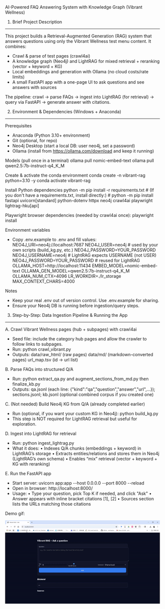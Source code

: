 AI-Powered FAQ Answering System with Knowledge Graph (Vibrant Wellness)


1) Brief Project Description
----------------------------
This project builds a Retrieval-Augmented Generation (RAG) system that answers questions using only the
Vibrant Wellness test menu content. It combines:
- Crawl & parse of test pages (crawl4ai)
- A knowledge graph (Neo4j) and LightRAG for mixed retrieval + reranking (vector + keyword + KG)
- Local embeddings and generation with Ollama (no cloud costs/rate limits)
- A small FastAPI app with a one-page UI to ask questions and see answers with sources

The pipeline: crawl → parse FAQs → ingest into LightRAG (for retrieval) → query via FastAPI → generate answer with citations.


2) Environment & Dependencies (Windows + Anaconda)
--------------------------------------------------
Prerequisites
- Anaconda (Python 3.10+ environment)
- Git (optional, for repo)
- Neo4j Desktop (start a local DB: user neo4j, set a password)
- Ollama (install from https://ollama.com/download and keep it running)

Models (pull once in a terminal)
    ollama pull nomic-embed-text
    ollama pull qwen2.5:7b-instruct-q4_K_M

Create & activate the conda environment
    conda create -n vibrant-rag python=3.10 -y
    conda activate vibrant-rag

Install Python dependencies
    python -m pip install -r requirements.txt
    # (If you don't have a requirements.txt, install directly:)
    # python -m pip install fastapi uvicorn[standard] python-dotenv httpx neo4j crawl4ai playwright lightrag-hku[api]

Playwright browser dependencies (needed by crawl4ai once):
    playwright install

Environment variables
- Copy .env.example to .env and fill values:
    NEO4J_URI=neo4j://localhost:7687
    NEO4J_USER=neo4j                 # used by your own scripts (build_kg.py, etc.)
    NEO4J_PASSWORD=YOUR_PASSWORD
    NEO4J_USERNAME=neo4j             # LightRAG expects USERNAME (not USER)
    NEO4J_PASSWORD=YOUR_PASSWORD     # reused for LightRAG
    OLLAMA_HOST=http://localhost:11434
    EMBED_MODEL=nomic-embed-text
    OLLAMA_GEN_MODEL=qwen2.5:7b-instruct-q4_K_M
    OLLAMA_NUM_CTX=4096
    LR_WORKDIR=./lr_storage
    MAX_CONTEXT_CHARS=4000

Notes
- Keep your real .env out of version control. Use .env.example for sharing.
- Ensure your Neo4j DB is running before ingestion/query steps.


3) Step-by-Step: Data Ingestion Pipeline & Running the App
----------------------------------------------------------
A. Crawl Vibrant Wellness pages (hub + subpages) with crawl4ai
   - Seed file: include the category hub pages and allow the crawler to follow links to subpages.
   - Run:
        python crawl_vibrant.py
   - Outputs:
        data/raw_html/    (raw pages)
        data/md/          (markdown-converted pages)
        url_map.tsv       (id → url list)

B. Parse FAQs into structured Q/A
   - Run:
        python extract_qa.py and augment_sections_from_md.py then finalize_kb.py
   - Outputs:
        qa.jsonl          (each line: {"kind":"qa","question","answer","url",...});
        sections.jsonl;
        kb.jsonl          (optional combined corpus if you created one)

C. (Not needed) Build Neo4j KG from Q/A (already completed earlier)
   - Run (optional, if you want your custom KG in Neo4j):
        python build_kg.py
   - This step is NOT required for LightRAG retrieval but useful for exploration.

D. Ingest into LightRAG for retrieval
   - Run:
        python ingest_lightrag.py
   - What it does:
        • Indexes Q/A chunks (embeddings + keyword) in LightRAG’s storage
        • Extracts entities/relations and stores them in Neo4j (LightRAG’s own schema)
        • Enables “mix” retrieval (vector + keyword + KG with reranking)

E. Run the FastAPI app
   - Start server:
        uvicorn app:app --host 0.0.0.0 --port 8000 --reload
   - Open in browser:
        http://localhost:8000/
   - Usage:
        • Type your question, pick Top K if needed, and click "Ask"
        • Answer appears with inline bracket citations [1], [2]
        • Sources section lists the URLs matching those citations
     
Demo gif:

![demo](https://github.com/sjjgh/vibrant-rag/blob/main/demo.gif)

